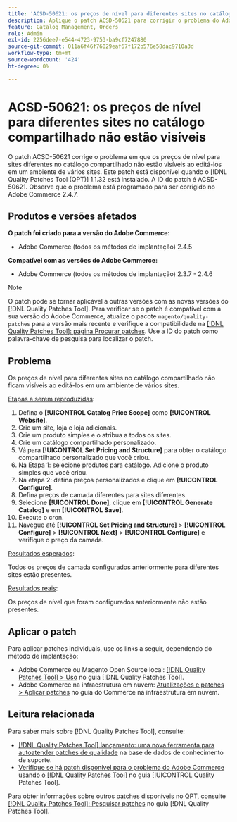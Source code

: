```yaml
---
title: 'ACSD-50621: os preços de nível para diferentes sites no catálogo compartilhado não estão visíveis'
description: Aplique o patch ACSD-50621 para corrigir o problema do Adobe Commerce, em que os preços de camada para sites diferentes no catálogo compartilhado não estão visíveis ao editá-los em um ambiente de vários sites.
feature: Catalog Management, Orders
role: Admin
exl-id: 2256dee7-e544-4723-9753-ba9cf7247880
source-git-commit: 011a6f46f76029eaf67f172b576e58dac9710a3d
workflow-type: tm+mt
source-wordcount: '424'
ht-degree: 0%

---
```


# ACSD-50621: os preços de nível para diferentes sites no catálogo compartilhado não estão visíveis

O patch ACSD-50621 corrige o problema em que os preços de nível para sites diferentes no catálogo compartilhado não estão visíveis ao editá-los em um ambiente de vários sites. Este patch está disponível quando o [!DNL Quality Patches Tool (QPT)] 1.1.32 está instalado. A ID do patch é ACSD-50621. Observe que o problema está programado para ser corrigido no Adobe Commerce 2.4.7.

## Produtos e versões afetados

**O patch foi criado para a versão do Adobe Commerce:**

* Adobe Commerce (todos os métodos de implantação) 2.4.5

**Compatível com as versões do Adobe Commerce:**

* Adobe Commerce (todos os métodos de implantação) 2.3.7 - 2.4.6

>[!NOTE]
>
>O patch pode se tornar aplicável a outras versões com as novas versões do [!DNL Quality Patches Tool]. Para verificar se o patch é compatível com a sua versão do Adobe Commerce, atualize o pacote `magento/quality-patches` para a versão mais recente e verifique a compatibilidade na [[!DNL Quality Patches Tool]: página Procurar patches](https://experienceleague.adobe.com/tools/commerce-quality-patches/index.html). Use a ID do patch como palavra-chave de pesquisa para localizar o patch.

## Problema

Os preços de nível para diferentes sites no catálogo compartilhado não ficam visíveis ao editá-los em um ambiente de vários sites.

<u>Etapas a serem reproduzidas</u>:

1. Defina o **[!UICONTROL Catalog Price Scope]** como **[!UICONTROL Website]**.
1. Crie um site, loja e loja adicionais.
1. Crie um produto simples e o atribua a todos os sites.
1. Crie um catálogo compartilhado personalizado.
1. Vá para **[!UICONTROL Set Pricing and Structure]** para obter o catálogo compartilhado personalizado que você criou.
1. Na Etapa 1: selecione produtos para catálogo. Adicione o produto simples que você criou.
1. Na etapa 2: defina preços personalizados e clique em **[!UICONTROL Configure]**.
1. Defina preços de camada diferentes para sites diferentes.
1. Selecione **[!UICONTROL Done]**, clique em **[!UICONTROL Generate Catalog]** e em **[!UICONTROL Save]**.
1. Execute o cron.
1. Navegue até **[!UICONTROL Set Pricing and Structure]** > **[!UICONTROL Configure]** > **[!UICONTROL Next]** > **[!UICONTROL Configure]** e verifique o preço da camada.

<u>Resultados esperados</u>:

Todos os preços de camada configurados anteriormente para diferentes sites estão presentes.

<u>Resultados reais</u>:

Os preços de nível que foram configurados anteriormente não estão presentes.

## Aplicar o patch

Para aplicar patches individuais, use os links a seguir, dependendo do método de implantação:

* Adobe Commerce ou Magento Open Source local: [[!DNL Quality Patches Tool] > Uso](/help/tools/quality-patches-tool/usage.md) no guia [!DNL Quality Patches Tool].
* Adobe Commerce na infraestrutura em nuvem: [Atualizações e patches > Aplicar patches](https://experienceleague.adobe.com/docs/commerce-cloud-service/user-guide/develop/upgrade/apply-patches.html) no guia do Commerce na infraestrutura em nuvem.

## Leitura relacionada

Para saber mais sobre [!DNL Quality Patches Tool], consulte:

* [[!DNL Quality Patches Tool] lançamento: uma nova ferramenta para autoatender patches de qualidade](https://experienceleague.adobe.com/en/docs/commerce-operations/tools/quality-patches-tool/quality-patches-tool-to-self-serve-quality-patches) na base de dados de conhecimento de suporte.
* [Verifique se há patch disponível para o problema do Adobe Commerce usando o  [!DNL Quality Patches Tool]](/help/tools/quality-patches-tool/patches-available-in-qpt/check-patch-for-magento-issue-with-magento-quality-patches.md) no guia [!UICONTROL Quality Patches Tool].


Para obter informações sobre outros patches disponíveis no QPT, consulte [[!DNL Quality Patches Tool]: Pesquisar patches](https://experienceleague.adobe.com/tools/commerce-quality-patches/index.html) no guia [!DNL Quality Patches Tool].
